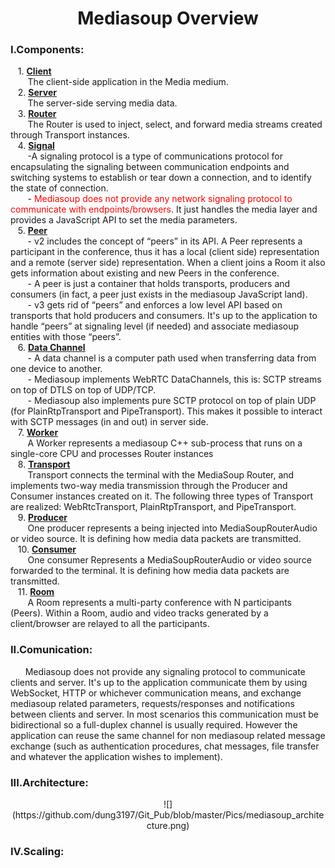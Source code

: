 <center><h1>Mediasoup Overview</h1></center>
<h3>I.Components:</h3>
&nbsp&nbsp&nbsp1. <u><strong>Client</strong></u>  </br>
&nbsp&nbsp&nbsp&nbsp&nbsp&nbsp&nbspThe client-side application in the Media medium.</br>
&nbsp&nbsp&nbsp2. <u><strong>Server</strong></u>  </br>
&nbsp&nbsp&nbsp&nbsp&nbsp&nbsp&nbspThe server-side serving media data.</br>
&nbsp&nbsp&nbsp3. <u><strong>Router</strong></u>  </br>
&nbsp&nbsp&nbsp&nbsp&nbsp&nbsp&nbspThe Router is used to inject, select, and forward media streams created through Transport instances.</br>
&nbsp&nbsp&nbsp4. <u><strong>Signal</strong></u>  </br>
&nbsp&nbsp&nbsp&nbsp&nbsp&nbsp&nbsp-A signaling protocol is a type of communications protocol for encapsulating the signaling between communication endpoints and switching systems to establish or tear down a connection, and to identify the state of connection.</br>
&nbsp&nbsp&nbsp&nbsp&nbsp&nbsp&nbsp- <span style="color:red">Mediasoup does not provide any network signaling protocol to communicate with endpoints/browsers</span>. It just handles the media layer and provides a JavaScript API to set the media parameters.</br>
&nbsp&nbsp&nbsp5. <u><strong>Peer</strong></u>  </br>
&nbsp&nbsp&nbsp&nbsp&nbsp&nbsp&nbsp- v2 includes the concept of “peers” in its API. A Peer represents a participant in the conference, thus it has a local (client side) representation and a remote (server side) representation. When a client joins a Room it also gets information about existing and new Peers in the conference.</br>
&nbsp&nbsp&nbsp&nbsp&nbsp&nbsp&nbsp- A peer is just a container that holds transports, producers and consumers (in fact, a peer just exists in the mediasoup JavaScript land).</br>
&nbsp&nbsp&nbsp&nbsp&nbsp&nbsp&nbsp- v3 gets rid of “peers” and enforces a low level API based on transports that hold producers and consumers. It's up to the application to handle “peers” at signaling level (if needed) and associate mediasoup entities with those “peers”.</br>
&nbsp&nbsp&nbsp6. <u><strong>Data Channel</strong></u>  </br>
&nbsp&nbsp&nbsp&nbsp&nbsp&nbsp&nbsp- A data channel is a computer path used when transferring data from one device to another.</br>
&nbsp&nbsp&nbsp&nbsp&nbsp&nbsp&nbsp- Mediasoup implements WebRTC DataChannels, this is: SCTP streams on top of DTLS on top of UDP/TCP.</br>
&nbsp&nbsp&nbsp&nbsp&nbsp&nbsp&nbsp- Mediasoup also implements pure SCTP protocol on top of plain UDP (for PlainRtpTransport and PipeTransport). This makes it possible to interact with SCTP messages (in and out) in server side.</br>
&nbsp&nbsp&nbsp7. <u><strong>Worker</strong></u>  </br> 
&nbsp&nbsp&nbsp&nbsp&nbsp&nbsp&nbspA Worker represents a mediasoup C++ sub-process that runs on a single-core CPU and processes Router instances</br>
&nbsp&nbsp&nbsp8. <u><strong>Transport</strong></u>  </br>
&nbsp&nbsp&nbsp&nbsp&nbsp&nbsp&nbspTransport connects the terminal with the MediaSoup Router, and implements two-way media transmission through the Producer and Consumer instances created on it. The following three types of Transport are realized: WebRtcTransport, PlainRtpTransport, and PipeTransport.</br>
&nbsp&nbsp&nbsp9. <u><strong>Producer</strong></u>  </br>
&nbsp&nbsp&nbsp&nbsp&nbsp&nbsp&nbspOne producer represents a being injected into MediaSoupRouterAudio or video source. It is defining how media data packets are transmitted.</br>
&nbsp&nbsp&nbsp10. <u><strong>Consumer</strong></u>  </br>
&nbsp&nbsp&nbsp&nbsp&nbsp&nbsp&nbspOne consumer Represents a MediaSoupRouterAudio or video source forwarded to the terminal. It is defining how media data packets are transmitted.</br>
&nbsp&nbsp&nbsp11. <u><strong>Room</strong></u>  </br>
&nbsp&nbsp&nbsp&nbsp&nbsp&nbsp&nbspA Room represents a multi-party conference with N participants (Peers). Within a Room, audio and video tracks generated by a client/browser are relayed to all the participants.</br>
<h3>II.Comunication:</h3>
&nbsp&nbsp&nbsp&nbsp&nbsp&nbspMediasoup does not provide any signaling protocol to communicate clients and server. It's up to the application communicate them by using WebSocket, HTTP or whichever communication means, and exchange mediasoup related parameters, requests/responses and notifications between clients and server. In most scenarios this communication must be bidirectional so a full-duplex channel is usually required. However the application can reuse the same channel for non mediasoup related message exchange (such as authentication procedures, chat messages, file transfer and whatever the application wishes to implement).
<h3>III.Architecture:</h3>
<center>![](https://github.com/dung3197/Git_Pub/blob/master/Pics/mediasoup_architecture.png)</center>
<h3>IV.Scaling:</h3>
